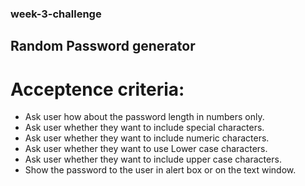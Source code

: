 ### week-3-challenge

## Random Password generator

# Acceptence criteria:

- Ask user how about the password length in numbers only.
- Ask user whether they want to include special characters.
- Ask user whether they want to include numeric characters.
- Ask user whether they want to use Lower case characters.
- Ask user whether they want to include upper case characters.
- Show the password to the user in alert box or on the text window.
